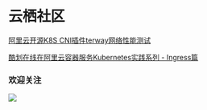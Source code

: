 # 云栖社区
[阿里云开源K8S CNI插件terway网络性能测试](https://yq.aliyun.com/articles/696639?spm=a2c4e.11153940.bloghomeflow.62.2b9f291als77PA&do=login&accounttraceid=ea8e5d9d-befd-49b7-822a-3a8f413bb2e7)  

[酷划在线在阿里云容器服务Kubernetes实践系列 - Ingress篇](https://yq.aliyun.com/articles/699445?spm=a2c4e.11163080.searchblog.9.764b2ec109mQMR)

### 欢迎关注
<a id="jump_10"></a>
![](http://pp2egchi0.bkt.clouddn.com/Fv816XFbZB2JQazo5LHBoy2_SGVz)
